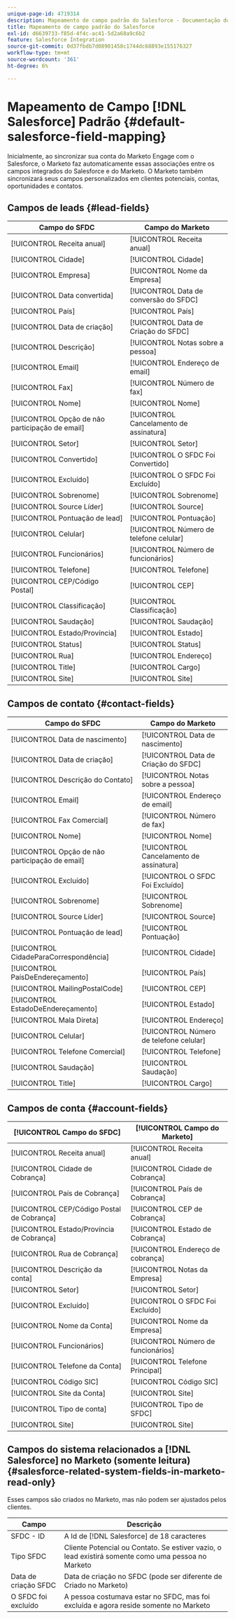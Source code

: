 ```yaml
---
unique-page-id: 4719314
description: Mapeamento de campo padrão do Salesforce - Documentação do Marketo - Documentação do produto
title: Mapeamento de campo padrão do Salesforce
exl-id: d6639733-f85d-4f4c-ac41-5d2a68a9c6b2
feature: Salesforce Integration
source-git-commit: 0d37fbdb7d08901458c1744dc68893e155176327
workflow-type: tm+mt
source-wordcount: '361'
ht-degree: 6%

---
```


# Mapeamento de Campo [!DNL Salesforce] Padrão {#default-salesforce-field-mapping}

Inicialmente, ao sincronizar sua conta do Marketo Engage com o Salesforce, o Marketo faz automaticamente essas associações entre os campos integrados do Salesforce e do Marketo. O Marketo também sincronizará seus campos personalizados em clientes potenciais, contas, oportunidades e contatos.

## Campos de leads {#lead-fields}

| Campo do SFDC | Campo do Marketo |
|---|---|
| [!UICONTROL Receita anual] | [!UICONTROL Receita anual] |
| [!UICONTROL Cidade] | [!UICONTROL Cidade] |
| [!UICONTROL Empresa] | [!UICONTROL Nome da Empresa] |
| [!UICONTROL Data convertida] | [!UICONTROL Data de conversão do SFDC] |
| [!UICONTROL País] | [!UICONTROL País] |
| [!UICONTROL Data de criação] | [!UICONTROL Data de Criação do SFDC] |
| [!UICONTROL Descrição] | [!UICONTROL Notas sobre a pessoa] |
| [!UICONTROL Email] | [!UICONTROL Endereço de email] |
| [!UICONTROL Fax] | [!UICONTROL Número de fax] |
| [!UICONTROL Nome] | [!UICONTROL Nome] |
| [!UICONTROL Opção de não participação de email] | [!UICONTROL Cancelamento de assinatura] |
| [!UICONTROL Setor] | [!UICONTROL Setor] |
| [!UICONTROL Convertido] | [!UICONTROL O SFDC Foi Convertido] |
| [!UICONTROL Excluído] | [!UICONTROL O SFDC Foi Excluído] |
| [!UICONTROL Sobrenome] | [!UICONTROL Sobrenome] |
| [!UICONTROL Source Líder] | [!UICONTROL Source] |
| [!UICONTROL Pontuação de lead] | [!UICONTROL Pontuação] |
| [!UICONTROL Celular] | [!UICONTROL Número de telefone celular] |
| [!UICONTROL Funcionários] | [!UICONTROL Número de funcionários] |
| [!UICONTROL Telefone] | [!UICONTROL Telefone] |
| [!UICONTROL CEP/Código Postal] | [!UICONTROL CEP] |
| [!UICONTROL Classificação] | [!UICONTROL Classificação] |
| [!UICONTROL Saudação] | [!UICONTROL Saudação] |
| [!UICONTROL Estado/Província] | [!UICONTROL Estado] |
| [!UICONTROL Status] | [!UICONTROL Status] |
| [!UICONTROL Rua] | [!UICONTROL Endereço] |
| [!UICONTROL Title] | [!UICONTROL Cargo] |
| [!UICONTROL Site] | [!UICONTROL Site] |

## Campos de contato {#contact-fields}

| Campo do SFDC | Campo do Marketo |
|---|---|
| [!UICONTROL Data de nascimento] | [!UICONTROL Data de nascimento] |
| [!UICONTROL Data de criação] | [!UICONTROL Data de Criação do SFDC] |
| [!UICONTROL Descrição do Contato] | [!UICONTROL Notas sobre a pessoa] |
| [!UICONTROL Email] | [!UICONTROL Endereço de email] |
| [!UICONTROL Fax Comercial] | [!UICONTROL Número de fax] |
| [!UICONTROL Nome] | [!UICONTROL Nome] |
| [!UICONTROL Opção de não participação de email] | [!UICONTROL Cancelamento de assinatura] |
| [!UICONTROL Excluído] | [!UICONTROL O SFDC Foi Excluído] |
| [!UICONTROL Sobrenome] | [!UICONTROL Sobrenome] |
| [!UICONTROL Source Líder] | [!UICONTROL Source] |
| [!UICONTROL Pontuação de lead] | [!UICONTROL Pontuação] |
| [!UICONTROL CidadeParaCorrespondência] | [!UICONTROL Cidade] |
| [!UICONTROL PaísDeEndereçamento] | [!UICONTROL País] |
| [!UICONTROL MailingPostalCode] | [!UICONTROL CEP] |
| [!UICONTROL EstadoDeEndereçamento] | [!UICONTROL Estado] |
| [!UICONTROL Mala Direta] | [!UICONTROL Endereço] |
| [!UICONTROL Celular] | [!UICONTROL Número de telefone celular] |
| [!UICONTROL Telefone Comercial] | [!UICONTROL Telefone] |
| [!UICONTROL Saudação] | [!UICONTROL Saudação] |
| [!UICONTROL Title] | [!UICONTROL Cargo] |

## Campos de conta {#account-fields}

| [!UICONTROL Campo do SFDC] | [!UICONTROL Campo do Marketo] |
|---|---|
| [!UICONTROL Receita anual] | [!UICONTROL Receita anual] |
| [!UICONTROL Cidade de Cobrança] | [!UICONTROL Cidade de Cobrança] |
| [!UICONTROL País de Cobrança] | [!UICONTROL País de Cobrança] |
| [!UICONTROL CEP/Código Postal de Cobrança] | [!UICONTROL CEP de Cobrança] |
| [!UICONTROL Estado/Província de Cobrança] | [!UICONTROL Estado de Cobrança] |
| [!UICONTROL Rua de Cobrança] | [!UICONTROL Endereço de cobrança] |
| [!UICONTROL Descrição da conta] | [!UICONTROL Notas da Empresa] |
| [!UICONTROL Setor] | [!UICONTROL Setor] |
| [!UICONTROL Excluído] | [!UICONTROL O SFDC Foi Excluído] |
| [!UICONTROL Nome da Conta] | [!UICONTROL Nome da Empresa] |
| [!UICONTROL Funcionários] | [!UICONTROL Número de funcionários] |
| [!UICONTROL Telefone da Conta] | [!UICONTROL Telefone Principal] |
| [!UICONTROL Código SIC] | [!UICONTROL Código SIC] |
| [!UICONTROL Site da Conta] | [!UICONTROL Site] |
| [!UICONTROL Tipo de conta] | [!UICONTROL Tipo de SFDC] |
| [!UICONTROL Site] | [!UICONTROL Site] |

## Campos do sistema relacionados a [!DNL Salesforce] no Marketo (somente leitura) {#salesforce-related-system-fields-in-marketo-read-only}

Esses campos são criados no Marketo, mas não podem ser ajustados pelos clientes.

| Campo | Descrição |
|---|---|
| SFDC - ID | A Id de [!DNL Salesforce] de 18 caracteres |
| Tipo SFDC | Cliente Potencial ou Contato. Se estiver vazio, o lead existirá somente como uma pessoa no Marketo |
| Data de criação SFDC | Data de criação no SFDC (pode ser diferente de Criado no Marketo) |
| O SFDC foi excluído | A pessoa costumava estar no SFDC, mas foi excluída e agora reside somente no Marketo |
